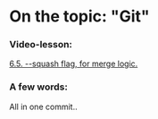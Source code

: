 # On the topic: "Git"

### Video-lesson:

[6.5. --squash flag, for merge logic.](https://app.purpleschool.ru/courses/22/sections/327/lessons/2507)

### A few words:

All in one commit..
